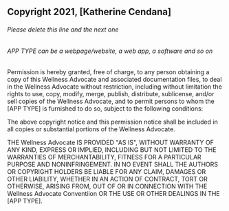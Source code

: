 ## Copyright 2021, [Katherine Cendana]

###### Please delete this line and the next one
###### APP TYPE can be a webpage/website, a web app, a software and so on

Permission is hereby granted, free of charge, to any person obtaining a copy of this Wellness Advocate and associated documentation files, to deal in the Wellness Advocate without restriction, including without limitation the rights to use, copy, modify, merge, publish, distribute, sublicense, and/or sell copies of the Wellness Advocate, and to permit persons to whom the [APP TYPE] is furnished to do so, subject to the following conditions:

The above copyright notice and this permission notice shall be included in all copies or substantial portions of the Wellness Advocate.

THE Wellness Advocate IS PROVIDED "AS IS", WITHOUT WARRANTY OF ANY KIND, EXPRESS OR IMPLIED, INCLUDING BUT NOT LIMITED TO THE WARRANTIES OF MERCHANTABILITY, FITNESS FOR A PARTICULAR PURPOSE AND NONINFRINGEMENT. IN NO EVENT SHALL THE AUTHORS OR COPYRIGHT HOLDERS BE LIABLE FOR ANY CLAIM, DAMAGES OR OTHER LIABILITY, WHETHER IN AN ACTION OF CONTRACT, TORT OR OTHERWISE, ARISING FROM, OUT OF OR IN CONNECTION WITH THE Wellness Advocate Conventiion OR THE USE OR OTHER DEALINGS IN THE [APP TYPE].
